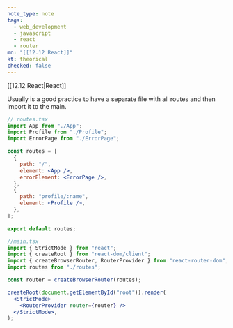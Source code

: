 ```yaml
---
note_type: note
tags:
  - web_development
  - javascript
  - react
  - router
mn: "[[12.12 React]]"
kt: theorical
checked: false
---
```

[[12.12 React|React]]

Usually is a good practice to have a separate file with all routes and then import it to the main. 

```jsx
// routes.tsx
import App from "./App";
import Profile from "./Profile";
import ErrorPage from "./ErrorPage";

const routes = [
  {
    path: "/",
    element: <App />,
    errorElement: <ErrorPage />,
  },
  {
    path: "profile/:name",
    element: <Profile />,
  },
];

export default routes;
```

```jsx
//main.tsx
import { StrictMode } from "react";
import { createRoot } from "react-dom/client";
import { createBrowserRouter, RouterProvider } from "react-router-dom";
import routes from "./routes";

const router = createBrowserRouter(routes);

createRoot(document.getElementById("root")).render(
  <StrictMode>
    <RouterProvider router={router} />
  </StrictMode>,
);

```